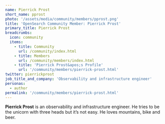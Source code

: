 ```yaml
---
name: Pierrick Prost
short_name: pprost
photo: '/assets/media/community/members/pprost.png'
title: 'OpenSearch Community Member: Pierrick Prost'
primary_title: Pierrick Prost
breadcrumbs:
  icon: community
  items:
    - title: Community
      url: /community/index.html
    - title: Members
      url: /community/members/index.html
    - title: 'Pierrick Prost&apos;s Profile'
      url: '/community/members/pierrick-prost.html'
twitter: pierrickprost
job_title_and_company: 'Observability and infrastructure engineer'
personas:
  - author
permalink: '/community/members/pierrick-prost.html'
---
```


**Pierrick Prost** is an observability and infrastructure engineer. He tries to be the unicorn with three heads but it’s not easy. He loves mountains, bike and beer.